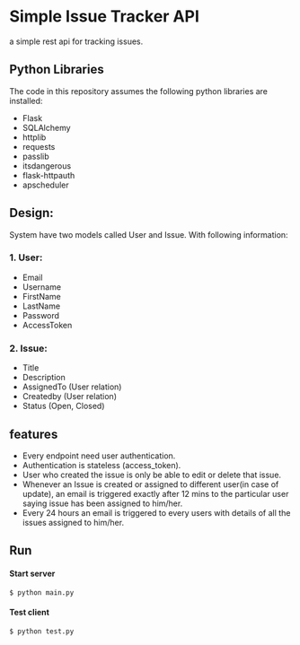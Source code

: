 # Simple Issue Tracker API

a simple rest api for tracking issues.

## Python Libraries
The code in this repository assumes the following python libraries are installed:
* Flask
* SQLAlchemy
* httplib
* requests
* passlib
* itsdangerous
* flask-httpauth
* apscheduler

## Design:
System have two models called User and Issue. With following information:
### 1. User:
* Email
* Username
* FirstName
* LastName
* Password
* AccessToken

### 2. Issue:
* Title
* Description
* AssignedTo (User relation)
* Createdby (User relation)
* Status (Open, Closed)

## features
*  Every endpoint need user authentication.
* Authentication is stateless (access_token).
* User who created the issue is only be able to edit or delete that issue.
* Whenever an Issue is created or assigned to different user(in case of update), an email is triggered exactly after 12 mins to the particular user saying issue has been assigned to him/her.
* Every 24 hours an email is triggered to every users with details of all the issues assigned to him/her.

## Run
#### Start server
    $ python main.py
#### Test client
    $ python test.py
